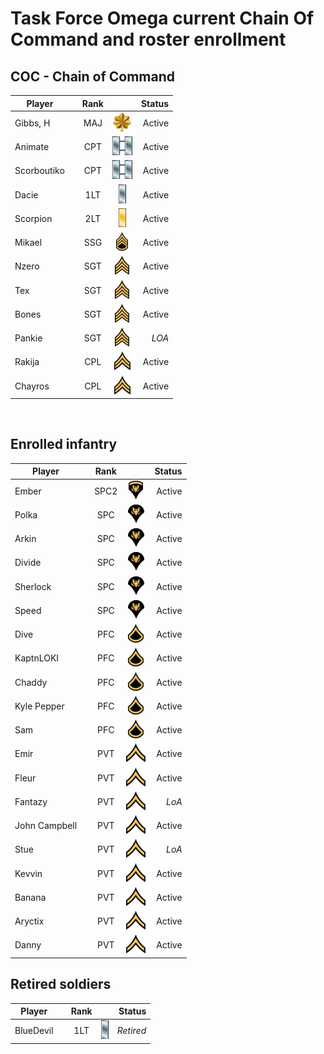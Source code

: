 # Task Force Omega current Chain Of Command and roster enrollment

## COC - Chain of Command
 
| Player           | |Rank       |                                        | Status   | 
| -                |-|:-:        | :-:                                    | -:       |
| Gibbs, H    | | MAJ  | ![](assets/images/Ranks/small/MAJ.png) | Active   |
| Animate     | | CPT  | ![](assets/images/Ranks/small/CPT.png) | Active   |
| Scorboutiko | | CPT  | ![](assets/images/Ranks/small/CPT.png) | Active   |
| Dacie       | | 1LT  | ![](assets/images/Ranks/small/1LT.png) | Active   |
| Scorpion    | | 2LT  | ![](assets/images/Ranks/small/2LT.png) | Active   |
| Mikael      | | SSG  | ![](assets/images/Ranks/small/SSGBlack.png) | Active   |
| Nzero       | | SGT  | ![](assets/images/Ranks/small/SGTBlack.png) | Active   |
| Tex         | | SGT  | ![](assets/images/Ranks/small/SGTBlack.png) | Active   |
| Bones       | | SGT  | ![](assets/images/Ranks/small/SGTBlack.png) | Active   |
| Pankie      | | SGT  | ![](assets/images/Ranks/small/SGTBlack.png) | *LOA* |
| Rakija      | | CPL  | ![](assets/images/Ranks/small/CPLBlack.png) | Active   |
| Chayros     | | CPL  | ![](assets/images/Ranks/small/CPLBlack.png) | Active   |


<br>


## Enrolled infantry

| Player             | | Rank      |                                              | Status   |
| -                  |-|:-:        | :-:                                          | -:       |
| Ember         | | SPC2 | ![](assets/images/Ranks/small/SPC2Black.png) | Active   |
| Polka         | | SPC  | ![](assets/images/Ranks/small/SPC1Black.png) | Active   |
| Arkin         | | SPC  | ![](assets/images/Ranks/small/SPC1Black.png) | Active   |
| Divide        | | SPC  | ![](assets/images/Ranks/small/SPC1Black.png) | Active   |
| Sherlock      | | SPC  | ![](assets/images/Ranks/small/SPC1Black.png) | Active   |
| Speed         | | SPC  | ![](assets/images/Ranks/small/SPC1Black.png) | Active   |
| Dive          | | PFC  | ![](assets/images/Ranks/small/PFCBlack.png) | Active   |
| KaptnLOKI     | | PFC  | ![](assets/images/Ranks/small/PFCBlack.png) | Active   |
| Chaddy        | | PFC  | ![](assets/images/Ranks/small/PFCBlack.png) | Active   |
| Kyle Pepper   | | PFC  | ![](assets/images/Ranks/small/PFCBlack.png) | Active   |
| Sam           | | PFC  | ![](assets/images/Ranks/small/PFCBlack.png) | Active   |
| Emir          | | PVT  | ![](assets/images/Ranks/small/PVTBlack.png) | Active   |
| Fleur         | | PVT  | ![](assets/images/Ranks/small/PVTBlack.png) | Active   |
| Fantazy       | | PVT  | ![](assets/images/Ranks/small/PVTBlack.png) | *LoA*    |
| John Campbell | | PVT  | ![](assets/images/Ranks/small/PVTBlack.png) | Active   |
| Stue          | | PVT  | ![](assets/images/Ranks/small/PVTBlack.png) | *LoA*    |
| Kevvin        | | PVT  | ![](assets/images/Ranks/small/PVTBlack.png) | Active   |
| Banana        | | PVT  | ![](assets/images/Ranks/small/PVTBlack.png) | Active   |
| Aryctix       | | PVT  | ![](assets/images/Ranks/small/PVTBlack.png) | Active   |
| Danny         | | PVT  | ![](assets/images/Ranks/small/PVTBlack.png) | Active   |

## Retired soldiers

| Player             | | Rank      |                                              | Status   |
| -                  |-|:-:        | :-:                                          | -:       |
| BlueDevil          | | 1LT       | ![](assets/images/Ranks/small/1LT.png)       | *Retired*|

